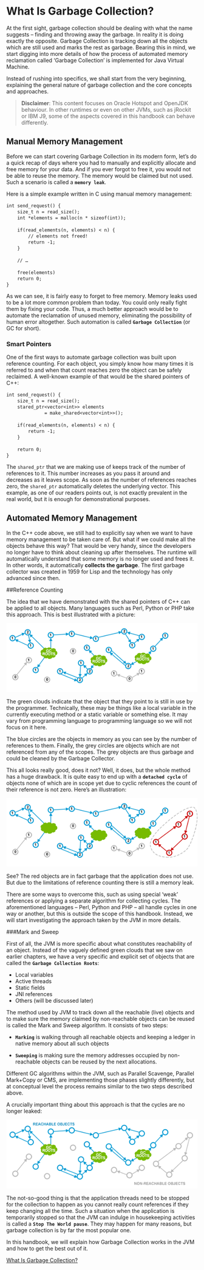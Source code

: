 # What Is Garbage Collection?


At the first sight, garbage collection should be dealing with what the name suggests – finding and throwing away the garbage. In reality it is doing exactly the opposite. Garbage Collection is tracking down all the objects which are still used and marks the rest as garbage. Bearing this in mind, we start digging into more details of how the process of automated memory reclamation called ‘Garbage Collection’ is implemented for Java Virtual Machine.


Instead of rushing into specifics, we shall start from the very beginning, explaining the general nature of garbage collection and the core concepts and approaches.


>**Disclaimer**: This content focuses on Oracle Hotspot and OpenJDK behaviour. In other runtimes or even on other JVMs, such as jRockit or IBM J9, some of the aspects covered in this handbook can behave differently.


## Manual Memory Management


Before we can start covering Garbage Collection in its modern form, let’s do a quick recap of days where you had to manually and explicitly allocate and free memory for your data. And if you ever forgot to free it, you would not be able to reuse the memory. The memory would be claimed but not used. Such a scenario is called a **`memory leak`**.


Here is a simple example written in C using manual memory management:


	int send_request() {
	    size_t n = read_size();
	    int *elements = malloc(n * sizeof(int));
	
	    if(read_elements(n, elements) < n) {
	        // elements not freed!
	        return -1;
	    }
	
	    // …
	
	    free(elements)
	    return 0;
	}


As we can see, it is fairly easy to forget to free memory. Memory leaks used to be a lot more common problem than today. You could only really fight them by fixing your code. Thus, a much better approach would be to automate the reclamation of unused memory, eliminating the possibility of human error altogether. Such automation is called **`Garbage Collection`** (or GC for short).


### Smart Pointers


One of the first ways to automate garbage collection was built upon reference counting. For each object, you simply know how many times it is referred to and when that count reaches zero the object can be safely reclaimed. A well-known example of that would be the shared pointers of C++:


	int send_request() {
	    size_t n = read_size();
	    stared_ptr<vector<int>> elements 
	              = make_shared<vector<int>>();
	
	    if(read_elements(n, elements) < n) {
	        return -1;
	    }
	
	    return 0;
	}


The `shared_ptr` that we are making use of keeps track of the number of references to it. This number increases as you pass it around and decreases as it leaves scope. As soon as the number of references reaches zero, the `shared_ptr` automatically deletes the underlying vector. This example, as one of our readers points out, is not exactly prevalent in the real world, but it is enough for demonstrational purposes.



## Automated Memory Management


In the C++ code above, we still had to explicitly say when we want to have memory management to be taken care of. But what if we could make all the objects behave this way? That would be very handy, since the developers no longer have to think about cleaning up after themselves. The runtime will automatically understand that some memory is no longer used and frees it. In other words, it automatically **collects the garbage**. The first garbage collector was created in 1959 for Lisp and the technology has only advanced since then.


##Reference Counting


The idea that we have demonstrated with the shared pointers of C++ can be applied to all objects. Many languages such as Perl, Python or PHP take this approach. This is best illustrated with a picture:



![](01_01_Java-GC-counting-references1.png)


The green clouds indicate that the object that they point to is still in use by the programmer. Technically, these may be things like a local variable in the currently executing method or a static variable or something else. It may vary from programming language to programming language so we will not focus on it here.


The blue circles are the objects in memory as you can see by the number of references to them. Finally, the grey circles are objects which are not referenced from any of the scopes. The grey objects are thus garbage and could be cleaned by the Garbage Collector.


This all looks really good, does it not? Well, it does, but the whole method has a huge drawback. It is quite easy to end up with a **`detached cycle`** of objects none of which are in scope yet due to cyclic references the count of their reference is not zero. Here’s an illustration:

![](01_02_Java-GC-cyclical-dependencies.png)

See? The red objects are in fact garbage that the application does not use. But due to the limitations of reference counting there is still a memory leak.


There are some ways to overcome this, such as using special ‘weak’ references or applying a separate algorithm for collecting cycles. The aforementioned languages – Perl, Python and PHP – all handle cycles in one way or another, but this is outside the scope of this handbook. Instead, we will start investigating the approach taken by the JVM in more details.


###Mark and Sweep


First of all, the JVM is more specific about what constitutes reachability of an object. Instead of the vaguely defined green clouds that we saw on earlier chapters, we have a very specific and explicit set of objects that are called the **`Garbage Collection Roots`**:

- Local variables
- Active threads
- Static fields
- JNI references
- Others (will be discussed later)

The method used by JVM to track down all the reachable (live) objects and to make sure the memory claimed by non-reachable objects can be reused is called the Mark and Sweep algorithm. It consists of two steps:

- **`Marking`** is walking through all reachable objects and keeping a ledger in native memory about all such objects



- **`Sweeping`** is making sure the memory addresses occupied by non-reachable objects can be reused by the next allocations.

Different GC algorithms within the JVM, such as Parallel Scavenge, Parallel Mark+Copy or CMS, are implementing those phases slightly differently, but at conceptual level the process remains similar to the two steps described above.


A crucially important thing about this approach is that the cycles are no longer leaked:


![](01_03_Java-GC-mark-and-sweep.png)


The not-so-good thing is that the application threads need to be stopped for the collection to happen as you cannot really count references if they keep changing all the time. Such a situation when the application is temporarily stopped so that the JVM can indulge in housekeeping activities is called a **`Stop The World pause`**. They may happen for many reasons, but garbage collection is by far the most popular one.


In this handbook, we will explain how Garbage Collection works in the JVM and how to get the best out of it.



[What Is Garbage Collection?](https://plumbr.eu/handbook/what-is-garbage-collection)

